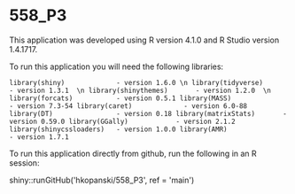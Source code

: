 # 558_P3

This application was developed using R version 4.1.0 and R Studio version 1.4.1717.

To run this application you will need the following libraries:

`library(shiny)             - version 1.6.0 \n
library(tidyverse)         - version 1.3.1  \n
library(shinythemes)       - version 1.2.0  \n
library(forcats)           - version 0.5.1
library(MASS)              - version 7.3-54
library(caret)             - version 6.0-88
library(DT)                - version 0.18
library(matrixStats)       - version 0.59.0
library(GGally)            - version 2.1.2
library(shinycssloaders)   - version 1.0.0
library(AMR)               - version 1.7.1`

To run this application directly from github, run the following in an R session:

shiny::runGitHub('hkopanski/558_P3', ref = 'main')
